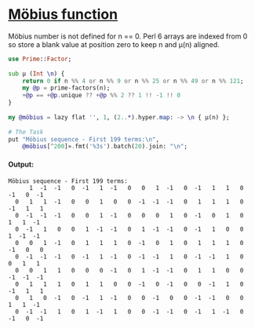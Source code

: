 [1]: https://rosettacode.org/wiki/Möbius_function

# [Möbius function][1]

Möbius number is not defined for n == 0. Perl 6 arrays are indexed from 0 so store a blank value at position zero to keep n and μ(n) aligned.

```raku
use Prime::Factor;
 
sub μ (Int \n) {
    return 0 if n %% 4 or n %% 9 or n %% 25 or n %% 49 or n %% 121;
    my @p = prime-factors(n);
    +@p == +@p.unique ?? +@p %% 2 ?? 1 !! -1 !! 0
}
 
my @möbius = lazy flat '', 1, (2..*).hyper.map: -> \n { μ(n) };
 
# The Task
put "Möbius sequence - First 199 terms:\n",
    @möbius[^200]».fmt('%3s').batch(20).join: "\n";
```

#### Output:
```
Möbius sequence - First 199 terms:
      1  -1  -1   0  -1   1  -1   0   0   1  -1   0  -1   1   1   0  -1   0  -1
  0   1   1  -1   0   0   1   0   0  -1  -1  -1   0   1   1   1   0  -1   1   1
  0  -1  -1  -1   0   0   1  -1   0   0   0   1   0  -1   0   1   0   1   1  -1
  0  -1   1   0   0   1  -1  -1   0   1  -1  -1   0  -1   1   0   0   1  -1  -1
  0   0   1  -1   0   1   1   1   0  -1   0   1   0   1   1   1   0  -1   0   0
  0  -1  -1  -1   0  -1   1  -1   0  -1  -1   1   0  -1  -1   1   0   0   1   1
  0   0   1   1   0   0   0  -1   0   1  -1  -1   0   1   1   0   0  -1  -1  -1
  0   1   1   1   0   1   1   0   0  -1   0  -1   0   0  -1   1   0  -1   1   1
  0   1   0  -1   0  -1   1  -1   0   0  -1   0   0  -1  -1   0   0   1   1  -1
  0  -1  -1   1   0   1  -1   1   0   0  -1  -1   0  -1   1  -1   0  -1   0  -1
```
